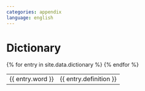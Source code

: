 ```yaml
---
categories: appendix
language: english
---
```


# Dictionary

<table id="dictionary">
{% for entry in site.data.dictionary %}
    <tr>
        <td class="abbr">{{ entry.word }}</td>
        <td class="definition">{{ entry.definition }}</td>
    </tr>
{% endfor %}
</table>
